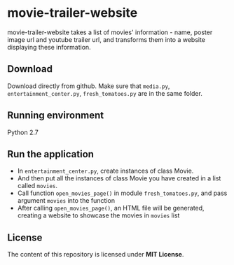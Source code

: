 # movie-trailer-website
movie-trailer-website takes a list of movies' information - name, poster image url and youtube trailer url, and transforms them into a website displaying these information.

## Download
Download directly from github.  Make sure that `media.py`, `entertainment_center.py`, `fresh_tomatoes.py` are in the same folder.

## Running environment
Python 2.7

## Run the application
* In `entertainment_center.py`, create instances of class Movie.  
* And then put all the instances of class Movie you have created in a list called `movies`.
* Call function `open_movies_page()` in module `fresh_tomatoes.py`, and pass argument `movies` into the function
* After calling `open_movies_page()`, an HTML file will be generated, creating a website to showcase the movies in `movies` list

## License
The content of this repository is licensed under **MIT License**.
